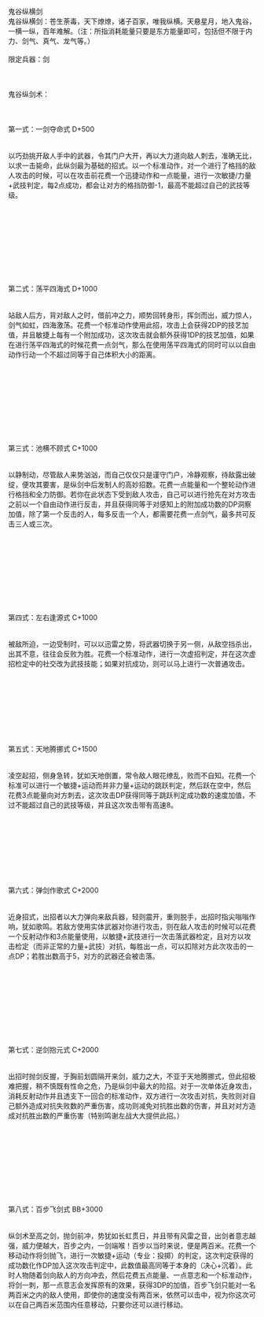 <title>鬼谷纵横剑</title>
<meta name="GENERATOR" content="WinCHM">
<meta http-equiv="Content-Type" content="text/html; charset=gb2312">
<br>鬼谷纵横剑
<br>鬼谷纵横剑：苍生荼毒，天下燎燎，诸子百家，唯我纵横。天悬星月，地入鬼谷，一横一纵，百年难解。（注：所指消耗能量只要是东方能量即可，包括但不限于内力、剑气、真气、龙气等。）
<br>
<br>限定兵器：剑 
<br>
<br> 
<br>
<br>鬼谷纵剑术：
<br>
<br> 
<br>
<br>第一式：一剑夺命式 D+500
<br>
<br>
<br>以巧劲挑开敌人手中的武器，令其门户大开，再以大力道向敌人刺去，准确无比，以求一击毙命，此纵剑最为基础的招式。以一个标准动作，对一个进行了格挡的敌人攻击的时候，可以在攻击前花费一个迅捷动作和一点能量，进行一次敏捷/力量+武技判定，每2点成功，都会让对方的格挡防御-1，最高不能超过自己的武技等级。
<br>
<br>
<br>
<br>
<br>
<br>
<br> 
<br>
<br> 
<br>
<br>第二式：荡平四海式 D+1000
<br>
<br>
<br>站敌人后方，背对敌人之时，借前冲之力，顺势回转身形，挥剑而出，威力惊人，剑气如虹，四海激荡。花费一个标准动作使用此招，攻击上会获得2DP的技艺加值，并且敏捷上每有一个附加成功，这次攻击就会额外获得1DP的技艺加值，如果在进行荡平四海式的时候花费一点剑气，那么在使用荡平四海式的同时可以以自由动作行动一个不超过同等于自己体积大小的距离。
<br>
<br>
<br>
<br>
<br>
<br>
<br> 
<br>
<br> 
<br>
<br>第三式：池横不顾式 C+1000
<br>
<br>
<br>以静制动，尽管敌人来势汹汹，而自己仅仅只是谨守门户，冷静观察，待敌露出破绽，便攻其要害，是纵剑中后发制人的高妙招数。花费一点能量和一个整轮动作进行格挡和全力防御。若你在此状态下受到敌人攻击，自己可以进行抢先在对方攻击之前以一个自由动作进行反击，并且获得同等于对感知上的附加成功数的DP洞察加值，除了第一个反击的人，每多反击一个人，都需要花费一点剑气，最多共可反击三人或三次。
<br>
<br>
<br>
<br>
<br>
<br>
<br> 
<br>
<br> 
<br>
<br>第四式：左右逢源式 C+1000
<br>
<br>
<br>被敌所迫，一边受制时，可以以迅雷之势，将武器切换于另一侧，从敌空挡杀出，出其不意，往往会反败为胜。花费一个标准动作，进行一次虚招判定，并在这次虚招检定中的社交改为武技技能；如果对抗成功，则可以马上进行一次普通攻击。
<br>
<br>
<br>
<br>
<br>
<br> 
<br>
<br> 
<br>
<br>第五式：天地腾挪式 C+1500
<br>
<br>
<br>凌空起招，侧身急转，犹如天地倒置，常令敌人眼花缭乱，败而不自知。花费一个标准可以进行一个敏捷+运动而并非力量+运动的跳跃判定，然后跃在空中，然后花费3点能量向对方刺去，这次攻击DP获得同等于跳跃判定成功数的速度加值，不过不能超过自己的武技等级，并且这次攻击带有高速8。
<br>
<br>
<br>
<br>
<br>
<br>
<br>
<br> 
<br>
<br>第六式：弹剑作歌式 C+2000
<br>
<br>
<br>近身招式，出招者以大力弹向来敌兵器，轻则震开，重则脱手，出招时指尖嗡嗡作响，犹如歌鸣。若敌方使用实体武器对你进行攻击，则在敌人攻击的时候可以花费一个反射动作和3点能量使用，以敏捷+武技进行一次击落武器检定，且对方以攻击检定（而非正常的力量+武技）对抗，每胜出一点，可以扣除对方此次攻击的一点DP；若胜出数高于5，对方的武器还会被击落。
<br>
<br>
<br>
<br>
<br>
<br>
<br> 
<br>
<br> 
<br>
<br>第七式：逆剑抱元式 C+2000
<br>
<br>
<br>出招时抛剑反握，于胸前划圆隔开来剑，威力之大，不亚于天地腾挪式，但此招极难把握，稍不慎既有性命之危，乃是纵剑中最大的险招。对于一次单体近身攻击，消耗反射动作并且透支下一回合的标准动作，双方进行一次攻击对抗，失败则对自己额外造成对抗失败数的严重伤害，成功则减免对抗胜出数的伤害，并且对对方造成对抗胜出数的严重伤害（特别鸣谢左战大大提供此招。）
<br>
<br>
<br>
<br>
<br>
<br>
<br> 
<br>
<br> 
<br>
<br>第八式：百步飞剑式 BB+3000
<br>
<br>
<br>纵剑术至高之剑，抛剑前冲，势犹如长虹贯日，并且带有风雷之音，出剑者意志越强，威力便越大，百步之内，一剑端喉！百步以当时来说，便是两百米。花费一个移动动作将剑抛飞，进行一次敏捷+运动（专业：投掷）的判定，这次判定获得的成功数化作DP加入这次攻击判定中，此数值最高同等于本身的（决心+沉着）。此时人物随着剑向敌人的方向冲去，然后花费五点能量、一点意志和一个标准动作，将剑一刺，那一点意志会发挥原有的效果，获得3DP的加值，百步飞剑只能对一名两百米之内的敌人使用，即使你的速度没有两百米，依然可以击中，视为你这次可以在自己两百米范围内任意移动，只要你还可以进行移动。
<br>